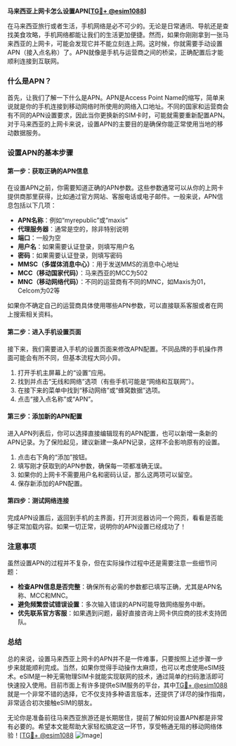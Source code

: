 **马来西亚上网卡怎么设置APN[[TG💪+ @esim1088](https://t.me/s/esim1088)]**

在马来西亚旅行或者生活，手机网络是必不可少的。无论是日常通讯、导航还是查找美食攻略，手机网络都能让我们的生活更加便捷。然而，如果你刚刚拿到一张马来西亚的上网卡，可能会发现它并不能立刻连上网。这时候，你就需要手动设置APN（接入点名称）了。APN就像是手机与运营商之间的桥梁，正确配置后才能顺利连接到互联网。

### 什么是APN？

首先，让我们了解一下什么是APN。APN是Access Point Name的缩写，简单来说就是你的手机连接到移动网络时所使用的网络入口地址。不同的国家和运营商会有不同的APN设置要求，因此当你更换新的SIM卡时，可能就需要重新配置APN。对于马来西亚的上网卡来说，设置APN的主要目的是确保你能正常使用当地的移动数据服务。

### 设置APN的基本步骤

#### 第一步：获取正确的APN信息

在设置APN之前，你需要知道正确的APN参数。这些参数通常可以从你的上网卡提供商那里获得，比如通过官方网站、客服电话或电子邮件。一般来说，APN信息包括以下几项：

- **APN名称**：例如“myrepublic”或“maxis”
- **代理服务器**：通常是空的，除非特别说明
- **端口**：一般为空
- **用户名**：如果需要认证登录，则填写用户名
- **密码**：如果需要认证登录，则填写密码
- **MMSC（多媒体消息中心）**：用于发送MMS的消息中心地址
- **MCC（移动国家代码）**：马来西亚的MCC为502
- **MNC（移动网络代码）**：不同的运营商有不同的MNC，如Maxis为01，Celcom为02等

如果你不确定自己的运营商具体使用哪些APN参数，可以直接联系客服或者在网上搜索相关资料。

#### 第二步：进入手机设置页面

接下来，我们需要进入手机的设置页面来修改APN配置。不同品牌的手机操作界面可能会有所不同，但基本流程大同小异。

1. 打开手机主屏幕上的“设置”应用。
2. 找到并点击“无线和网络”选项（有些手机可能是“网络和互联网”）。
3. 在接下来的菜单中找到“移动网络”或“蜂窝数据”选项。
4. 点击“接入点名称”或“APN”。

#### 第三步：添加新的APN配置

进入APN列表后，你可以选择直接编辑现有的APN配置，也可以新增一条新的APN记录。为了保险起见，建议新建一条APN记录，这样不会影响原有的设置。

1. 点击右下角的“添加”按钮。
2. 填写刚才获取到的APN参数，确保每一项都准确无误。
3. 如果你的上网卡不需要用户名和密码认证，那么这两项可以留空。
4. 保存新添加的APN配置。

#### 第四步：测试网络连接

完成APN设置后，返回到手机的主界面，打开浏览器访问一个网页，看看是否能够正常加载内容。如果一切正常，说明你的APN设置已经成功了！

### 注意事项

虽然设置APN的过程并不复杂，但在实际操作过程中还是需要注意一些细节问题：

- **检查APN信息是否完整**：确保所有必需的参数都已填写正确，尤其是APN名称、MCC和MNC。
- **避免频繁尝试错误设置**：多次输入错误的APN可能导致网络服务中断。
- **优先联系官方客服**：如果遇到问题，最好直接咨询上网卡供应商的技术支持团队。

### 总结

总的来说，设置马来西亚上网卡的APN并不是一件难事，只要按照上述步骤一步步来就能顺利完成。当然，如果你觉得手动操作太麻烦，也可以考虑使用eSIM技术。eSIM是一种无需物理SIM卡就能实现联网的技术，通过简单的扫码激活即可快速投入使用。目前市面上有许多提供eSIM服务的平台，其中[TG💪+ @esim1088](https://t.me/s/esim1088)就是一个非常不错的选择，它不仅支持多种语言版本，还提供了详尽的操作指南，非常适合初次接触eSIM的朋友。

无论你是准备前往马来西亚旅游还是长期居住，提前了解如何设置APN都是非常有必要的。希望本文能帮助大家轻松搞定这一环节，享受畅通无阻的移动网络体验！[[TG💪+ @esim1088](https://t.me/s/esim1088) ![Image](https://i.postimg.cc/4NQfJmqS/Snipaste-2025-05-13-00-14-12.png)]